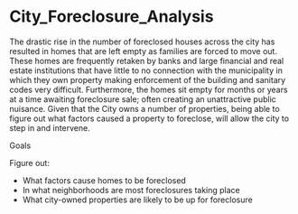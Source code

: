 # City_Foreclosure_Analysis

The drastic rise in the number of foreclosed houses across the city has resulted in homes that are left empty as families are forced to move out. These homes are frequently retaken by banks and large financial and real estate institutions that have little to no connection with the municipality in which they own property making enforcement of the building and sanitary codes very difficult. Furthermore, the
homes sit empty for months or years at a time awaiting foreclosure sale; often creating an unattractive public nuisance.
Given that the City owns a number of properties, being able to figure out what factors caused a property to foreclose, will allow the city to step in and intervene.

Goals

Figure out:
- What factors cause homes to be foreclosed
- In what neighborhoods are most foreclosures taking place
- What city-owned properties are likely to be up for foreclosure
